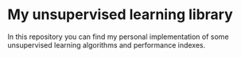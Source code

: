 # My unsupervised learning library

In this repository you can find my personal implementation of some unsupervised learning algorithms
and performance indexes.
